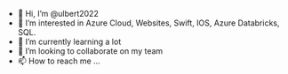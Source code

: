 - 👋 Hi, I’m @ulbert2022
- 👀 I’m interested in Azure Cloud, Websites, Swift, IOS, Azure Databricks, SQL.
- 🌱 I’m currently learning a lot
- 💞️ I’m looking to collaborate on my team
- 📫 How to reach me ...

<!---
ulbert2022/ulbert2022 is a ✨ special ✨ repository because its `README.md` (this file) appears on your GitHub profile.
You can click the Preview link to take a look at your changes.
--->
